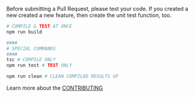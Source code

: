 Before submitting a Pull Request, please test your code. If you created a new created a new feature, then create the unit test function, too.

```bash
# COMPILE & TEST AT ONCE
npm run build

####
# SPECIAL COMMANDS
####
tsc # COMPILE ONLY
npm run test # TEST ONLY

npm run clean # CLEAN COMPILED RESULTS UP
```

Learn more about the [CONTRIBUTING](https://github.com/samchon/tstl/blob/master/CONTRIBUTING.md)